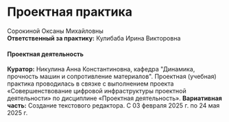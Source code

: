 # Проектная практика  
Сорокиной Оксаны Михайловны    
__Ответственный за практику:__ Кулибаба Ирина Викторовна    
#### Проектная деятельность   
__Куратор:__ Никулина Анна Константиновна, кафедра "Динамика, прочность машин и сопротивление материалов". Проектная (учебная) практика проводилась в связке с выполнением проекта «Совершенствование цифровой инфраструктуры проектной деятельности» по дисциплине «Проектная деятельность».
__Вариативная часть:__ Создание текстового редактора.
С 03 февраля 2025 г. по 24 мая 2025 г.
